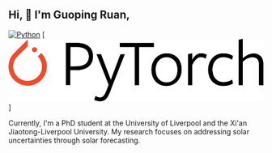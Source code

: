 ## Hi, 👋 I'm Guoping Ruan, 

[![Python](https://img.shields.io/badge/-Python-3776AB?style=flat&logo=python&logoColor=white)](https://www.python.org/)
[![Pytorch](https://github.com/Guoping-Ruan/Guoping-Ruan/blob/main/logo-dark.svg?size=100)]


Currently, I'm a PhD student at the University of Liverpool and the Xi'an Jiaotong-Liverpool University. My research focuses on addressing solar uncertainties through solar forecasting.



<!--
**Guoping-Ruan/Guoping-Ruan** is a ✨ _special_ ✨ repository because its `README.md` (this file) appears on your GitHub profile.

Here are some ideas to get you started:

- 🔭 I’m currently working on ...
- 🌱 I’m currently learning ...
- 👯 I’m looking to collaborate on ...
- 🤔 I’m looking for help with ...
- 💬 Ask me about ...
- 📫 How to reach me: ...
- 😄 Pronouns: ...
- ⚡ Fun fact: ...
-->
